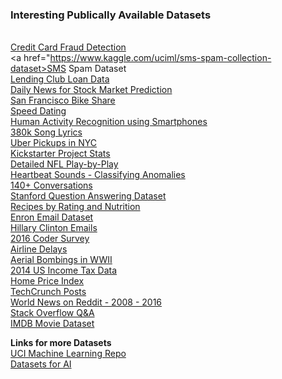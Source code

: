 <h3>Interesting Publically Available Datasets</h3>

<br><a href="https://www.kaggle.com/dalpozz/creditcardfraud">Credit Card Fraud Detection</a>
<br><a href="https://www.kaggle.com/uciml/sms-spam-collection-dataset>SMS Spam Dataset</a>
<br><a href="https://www.kaggle.com/wendykan/lending-club-loan-data">Lending Club Loan Data</a>
<br><a href="https://www.kaggle.com/aaron7sun/stocknews">Daily News for Stock Market Prediction</a>
<br><a href="https://www.kaggle.com/benhamner/sf-bay-area-bike-share">San Francisco Bike Share</a>
<br><a href="https://www.kaggle.com/annavictoria/speed-dating-experiment">Speed Dating</a>
<br><a href="https://www.kaggle.com/uciml/human-activity-recognition-with-smartphones">Human Activity Recognition using Smartphones</a>
<br><a href="https://www.kaggle.com/gyani95/380000-lyrics-from-metrolyrics">380k Song Lyrics</a>
<br><a href="https://www.kaggle.com/fivethirtyeight/uber-pickups-in-new-york-city">Uber Pickups in NYC</a>
<br><a href="https://www.kaggle.com/socathie/kickstarter-project-statistics">Kickstarter Project Stats</a>
<br><a href="https://www.kaggle.com/maxhorowitz/nflplaybyplay2015">Detailed NFL Play-by-Play</a>
<br><a href="https://www.kaggle.com/kinguistics/heartbeat-sounds">Heartbeat Sounds - Classifying Anomalies</a>
<br><a href="https://www.kaggle.com/eibriel/rdany-conversations">140+ Conversations</a>
<br><a href="https://www.kaggle.com/stanfordu/stanford-question-answering-dataset">Stanford Question Answering Dataset</a>
<br><a href="https://www.kaggle.com/hugodarwood/epirecipes">Recipes by Rating and Nutrition</a>
<br><a href="https://www.kaggle.com/wcukierski/enron-email-dataset">Enron Email Dataset</a>
<br><a href="https://www.kaggle.com/kaggle/hillary-clinton-emails">Hillary Clinton Emails</a>
<br><a href="https://www.kaggle.com/freecodecamp/2016-new-coder-survey-">2016 Coder Survey</a>
<br><a href="https://www.kaggle.com/giovamata/airlinedelaycauses">Airline Delays</a>
<br><a href="https://www.kaggle.com/usaf/world-war-ii">Aerial Bombings in WWII</a>
<br><a href="https://www.kaggle.com/wpncrh/zip-code-income-tax-data-2014">2014 US Income Tax Data</a>
<br><a href="https://www.kaggle.com/PythonforSASUsers/hpindex">Home Price Index</a>
<br><a href="https://www.kaggle.com/thibalbo/techcrunch-posts-compilation">TechCrunch Posts</a>
<br><a href="https://www.kaggle.com/rootuser/worldnews-on-reddit">World News on Reddit - 2008 - 2016</a>
<br><a href="https://www.kaggle.com/stackoverflow/stacksample">Stack Overflow Q&A</a>
<br><a href="https://www.kaggle.com/deepmatrix/imdb-5000-movie-dataset">IMDB Movie Dataset</a>

<b>Links for more Datasets</b>
<br><a href="http://archive.ics.uci.edu/ml/index.html">UCI Machine Learning Repo</a>
<br><a href="https://medium.com/startup-grind/fueling-the-ai-gold-rush-7ae438505bc2#.ji0rbltv8">Datasets for AI</a>

